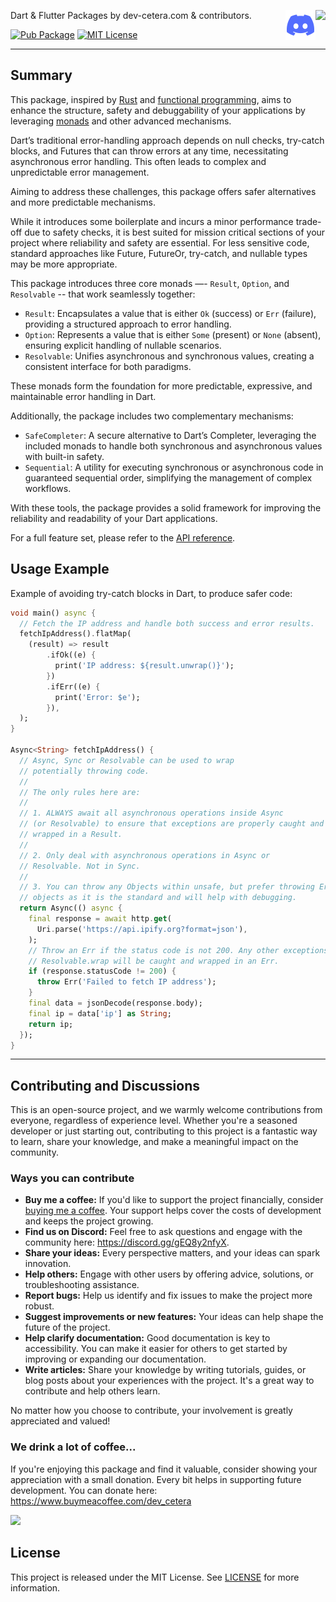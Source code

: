 <a href="https://www.buymeacoffee.com/dev_cetera" target="_blank"><img align="right" src="https://cdn.buymeacoffee.com/buttons/default-orange.png" height="48"></a>
<a href="https://discord.gg/gEQ8y2nfyX" target="_blank"><img align="right" src="https://raw.githubusercontent.com/dev-cetera/resources/refs/heads/main/assets/discord_icon/discord_icon.svg" height="48"></a>

Dart & Flutter Packages by dev-cetera.com & contributors.

[![Pub Package](https://img.shields.io/pub/v/df_safer_dart.svg)](https://pub.dev/packages/df_safer_dart)
[![MIT License](https://img.shields.io/badge/License-MIT-blue.svg)](https://raw.githubusercontent.com/dev-cetera/df_safer_dart/main/LICENSE)

---

## Summary

This package, inspired by [Rust](<https://en.wikipedia.org/wiki/Rust_(programming_language)>) and [functional programming](https://en.wikipedia.org/wiki/Functional_programming), aims to enhance the structure, safety and debuggability of your applications by leveraging [monads](<https://en.wikipedia.org/wiki/Monad_(functional_programming)>) and other advanced mechanisms.

Dart’s traditional error-handling approach depends on null checks, try-catch blocks, and Futures that can throw errors at any time, necessitating asynchronous error handling. This often leads to complex and unpredictable error management.

Aiming to address these challenges, this package offers safer alternatives and more predictable mechanisms.

While it introduces some boilerplate and incurs a minor performance trade-off due to safety checks, it is best suited for mission critical sections of your project where reliability and safety are essential. For less sensitive code, standard approaches like Future, FutureOr, try-catch, and nullable types may be more appropriate.

This package introduces three core monads —- `Result`, `Option`, and `Resolvable` -- that work seamlessly together:

- `Result`: Encapsulates a value that is either `Ok` (success) or `Err` (failure), providing a structured approach to error handling.
- `Option`: Represents a value that is either `Some` (present) or `None` (absent), ensuring explicit handling of nullable scenarios.
- `Resolvable`: Unifies asynchronous and synchronous values, creating a consistent interface for both paradigms.

These monads form the foundation for more predictable, expressive, and maintainable error handling in Dart.

Additionally, the package includes two complementary mechanisms:

- `SafeCompleter`: A secure alternative to Dart’s Completer, leveraging the included monads to handle both synchronous and asynchronous values with built-in safety.
- `Sequential`: A utility for executing synchronous or asynchronous code in guaranteed sequential order, simplifying the management of complex workflows.

With these tools, the package provides a solid framework for improving the reliability and readability of your Dart applications.

For a full feature set, please refer to the [API reference](https://pub.dev/documentation/df_safer_dart/).

## Usage Example

Example of avoiding try-catch blocks in Dart, to produce safer code:

```dart
void main() async {
  // Fetch the IP address and handle both success and error results.
  fetchIpAddress().flatMap(
    (result) => result
        .ifOk((e) {
          print('IP address: ${result.unwrap()}');
        })
        .ifErr((e) {
          print('Error: $e');
        }),
  );
}

Async<String> fetchIpAddress() {
  // Async, Sync or Resolvable can be used to wrap
  // potentially throwing code.
  //
  // The only rules here are:
  //
  // 1. ALWAYS await all asynchronous operations inside Async
  // (or Resolvable) to ensure that exceptions are properly caught and
  // wrapped in a Result.
  //
  // 2. Only deal with asynchronous operations in Async or
  // Resolvable. Not in Sync.
  //
  // 3. You can throw any Objects within unsafe, but prefer throwing Err
  // objects as it is the standard and will help with debugging.
  return Async(() async {
    final response = await http.get(
      Uri.parse('https://api.ipify.org?format=json'),
    );
    // Throw an Err if the status code is not 200. Any other exceptions within
    // Resolvable.wrap will be caught and wrapped in an Err.
    if (response.statusCode != 200) {
      throw Err('Failed to fetch IP address');
    }
    final data = jsonDecode(response.body);
    final ip = data['ip'] as String;
    return ip;
  });
}
```

---

## Contributing and Discussions

This is an open-source project, and we warmly welcome contributions from everyone, regardless of experience level. Whether you're a seasoned developer or just starting out, contributing to this project is a fantastic way to learn, share your knowledge, and make a meaningful impact on the community.

### Ways you can contribute

- **Buy me a coffee:** If you'd like to support the project financially, consider [buying me a coffee](https://www.buymeacoffee.com/dev_cetera). Your support helps cover the costs of development and keeps the project growing.
- **Find us on Discord:** Feel free to ask questions and engage with the community here: https://discord.gg/gEQ8y2nfyX.
- **Share your ideas:** Every perspective matters, and your ideas can spark innovation.
- **Help others:** Engage with other users by offering advice, solutions, or troubleshooting assistance.
- **Report bugs:** Help us identify and fix issues to make the project more robust.
- **Suggest improvements or new features:** Your ideas can help shape the future of the project.
- **Help clarify documentation:** Good documentation is key to accessibility. You can make it easier for others to get started by improving or expanding our documentation.
- **Write articles:** Share your knowledge by writing tutorials, guides, or blog posts about your experiences with the project. It's a great way to contribute and help others learn.

No matter how you choose to contribute, your involvement is greatly appreciated and valued!

### We drink a lot of coffee...

If you're enjoying this package and find it valuable, consider showing your appreciation with a small donation. Every bit helps in supporting future development. You can donate here: https://www.buymeacoffee.com/dev_cetera

<a href="https://www.buymeacoffee.com/dev_cetera" target="_blank"><img src="https://cdn.buymeacoffee.com/buttons/default-orange.png" height="40"></a>

## License

This project is released under the MIT License. See [LICENSE](https://raw.githubusercontent.com/dev-cetera/df_safer_dart/main/LICENSE) for more information.
